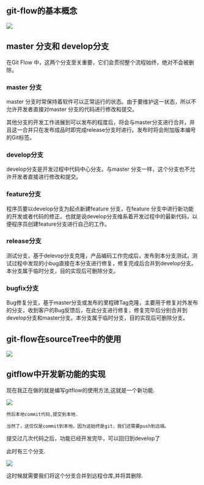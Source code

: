 ## git-flow的基本概念

![](https://upload-images.jianshu.io/upload_images/2461501-c7ea6ac284c8f6b2.png?imageMogr2/auto-orient/strip%7CimageView2/2/w/600)

##  master 分支和 develop分支

在Git Flow 中，这两个分支至关重要，它们会贯彻整个流程始终，绝对不会被删除。

### master 分支

master 分支时常保持着软件可以正常运行的状态。由于要维护这一状态，所以不允许开发者直接对master 分支的代码进行修改和提交。

其他分支的开发工作进展到可以发布的程度后，将会与master分支进行合并，并且这一合并只在发布成品时即完成release分支时进行。发布时将会附加版本编号的Git标签。

### develop分支

develop分支是开发过程中代码中心分支。与master 分支一样，这个分支也不允许开发者直接进行修改和提交。

### feature分支

程序员要以develop分支为起点新建feature 分支，在feature 分支中进行新功能的开发或者代码的修正。也就是说develop分支维系着开发过程中的最新代码，以便程序员创建feature分支进行自己的工作。

### release分支

测试分支，基于delevop分支克隆，产品编码工作完成后，发布到本分支测试，测试过程中发现的小bug直接在本分支进行修复，修复完成后合并到develop分支。本分支属于临时分支，目的实现后可删除分支。

###  bugfix分支

Bug修复分支，基于master分支或发布的里程碑Tag克隆，主要用于修复对外发布的分支，收到客户的Bug反馈后，在此分支进行修复，修复完毕后分别合并到develop分支和master分支。本分支属于临时分支，目的实现后可删除分支。

## git-flow在sourceTree中的使用

![](https://upload-images.jianshu.io/upload_images/7505161-0bc3c6c5cfbbc8d5.png?imageMogr2/auto-orient/strip%7CimageView2/2/w/1240)


## gitflow中开发新功能的实现

现在我正在做的就是编写gitflow的使用方法,这就是一个新功能.

![](https://upload-images.jianshu.io/upload_images/7505161-51cb05903a09a1cb.png?imageMogr2/auto-orient/strip%7CimageView2/2/w/1240)

```
然后本地commit代码,提交到本地.

当然了，这仅仅是commit到本地，因为这始终是git，我们还需要push到远端。
```

提交过几次代码之后，功能已经开发完毕，可以回归到develop了

此时有三个分支.

![](https://upload-images.jianshu.io/upload_images/7505161-2f80884f446fcbf0.png?imageMogr2/auto-orient/strip%7CimageView2/2/w/1240)

这时候就需要我们将这个分支合并到远程仓库,并将其删除.

